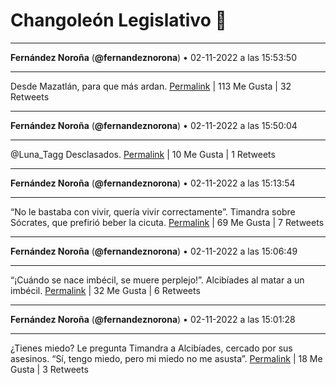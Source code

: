 # Changoleón Legislativo 🙈
*****
**Fernández Noroña** (**@fernandeznorona**) • 02-11-2022 a las 15:53:50
*****
Desde Mazatlán, para que más ardan.
[Permalink](https://twitter.com/fernandeznorona/status/1587956180508299264) | 113 Me Gusta | 32 Retweets
*****
**Fernández Noroña** (**@fernandeznorona**) • 02-11-2022 a las 15:50:04
*****
@Luna_Tagg Desclasados.
[Permalink](https://twitter.com/fernandeznorona/status/1587955231777648640) | 10 Me Gusta | 1 Retweets
*****
**Fernández Noroña** (**@fernandeznorona**) • 02-11-2022 a las 15:13:54
*****
“No le bastaba con vivir, quería vivir correctamente”. Timandra sobre Sócrates, que prefirió beber la cicuta.
[Permalink](https://twitter.com/fernandeznorona/status/1587946130851201024) | 69 Me Gusta | 7 Retweets
*****
**Fernández Noroña** (**@fernandeznorona**) • 02-11-2022 a las 15:06:49
*****
“¡Cuándo se nace imbécil, se muere perplejo!”. Alcibíades al matar a un imbécil.
[Permalink](https://twitter.com/fernandeznorona/status/1587944347093569537) | 32 Me Gusta | 6 Retweets
*****
**Fernández Noroña** (**@fernandeznorona**) • 02-11-2022 a las 15:01:28
*****
¿Tienes miedo? Le pregunta Timandra a Alcibíades, cercado por sus asesinos. “Sí, tengo miedo, pero mi miedo no me asusta”.
[Permalink](https://twitter.com/fernandeznorona/status/1587942999786672128) | 18 Me Gusta | 3 Retweets